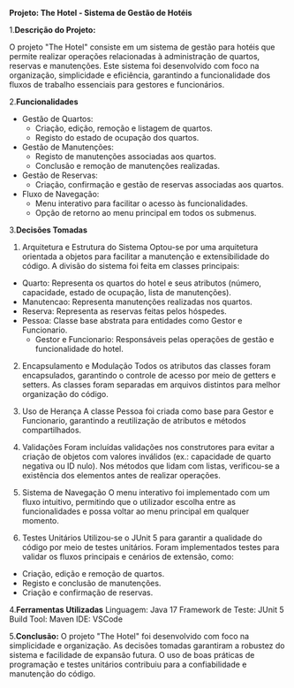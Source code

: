 **Projeto: The Hotel - Sistema de Gestão de Hotéis**

1.**Descrição do Projeto:**

O projeto "The Hotel" consiste em um sistema de gestão para hotéis que permite realizar operações relacionadas à administração de quartos, reservas e manutenções. Este sistema foi desenvolvido com foco na organização, simplicidade e eficiência, garantindo a funcionalidade dos fluxos de trabalho essenciais para gestores e funcionários.

2.**Funcionalidades**
 - Gestão de Quartos:
   - Criação, edição, remoção e listagem de quartos.
   - Registo do estado de ocupação dos quartos.
 - Gestão de Manutenções:
   - Registo de manutenções associadas aos quartos.
   - Conclusão e remoção de manutenções realizadas. 
 - Gestão de Reservas:
   - Criação, confirmação e gestão de reservas associadas aos quartos.
 - Fluxo de Navegação:
   - Menu interativo para facilitar o acesso às funcionalidades.
   - Opção de retorno ao menu principal em todos os submenus.

3.**Decisões Tomadas**
1. Arquitetura e Estrutura do Sistema
Optou-se por uma arquitetura orientada a objetos para facilitar a manutenção e extensibilidade do código. A divisão do sistema foi feita em classes principais:
 - Quarto: Representa os quartos do hotel e seus atributos (número, capacidade, estado de ocupação, lista de manutenções).
 - Manutencao: Representa manutenções realizadas nos quartos.
 - Reserva: Representa as reservas feitas pelos hóspedes.
 - Pessoa: Classe base abstrata para entidades como Gestor e Funcionario.
   - Gestor e Funcionario: Responsáveis pelas operações de gestão e funcionalidade do hotel.

2. Encapsulamento e Modulação
Todos os atributos das classes foram encapsulados, garantindo o controle de acesso por meio de getters e setters.
As classes foram separadas em arquivos distintos para melhor organização do código.

3. Uso de Herança
A classe Pessoa foi criada como base para Gestor e Funcionario, garantindo a reutilização de atributos e métodos compartilhados.

4. Validações
Foram incluídas validações nos construtores para evitar a criação de objetos com valores inválidos (ex.: capacidade de quarto negativa ou ID nulo).
Nos métodos que lidam com listas, verificou-se a existência dos elementos antes de realizar operações.

5. Sistema de Navegação
O menu interativo foi implementado com um fluxo intuitivo, permitindo que o utilizador escolha entre as funcionalidades e possa voltar ao menu principal em qualquer momento.

6. Testes Unitários
Utilizou-se o JUnit 5 para garantir a qualidade do código por meio de testes unitários.
Foram implementados testes para validar os fluxos principais e cenários de extensão, como:
 - Criação, edição e remoção de quartos.
 - Registo e conclusão de manutenções.
 - Criação e confirmação de reservas.

4.**Ferramentas Utilizadas**
Linguagem: Java 17
Framework de Teste: JUnit 5
Build Tool: Maven
IDE: VSCode

5.**Conclusão:**
O projeto "The Hotel" foi desenvolvido com foco na simplicidade e organização. As decisões tomadas garantiram a robustez do sistema e facilidade de expansão futura. O uso de boas práticas de programação e testes unitários contribuiu para a confiabilidade e manutenção do código.


